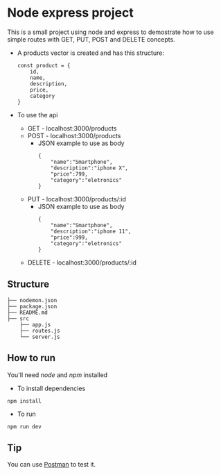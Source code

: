 # Node express project

This is a small project using node and express to demostrate how to use simple routes with GET, PUT, POST and DELETE concepts.

- A products vector is created and has this structure:

    ```
    const product = {
        id,
        name,
        description,
        price,
        category
    }
    ```

- To use the api
    - GET - localhost:3000/products
    - POST - localhost:3000/products
        -   JSON example to use as body
            ```
            {
                "name":"Smartphone",
                "description":"iphone X",
                "price":799,
                "category":"eletronics"
            }
            ```
    - PUT - localhost:3000/products/:id
        - JSON example to use as body
            ```
            {
                "name":"Smartphone",
                "description":"iphone 11",
                "price":999,
                "category":"eletronics"
            }
            ```
    - DELETE - localhost:3000/products/:id

## Structure
```
├── nodemon.json
├── package.json
├── README.md
├── src
    ├── app.js
    ├── routes.js
    └── server.js
```

## How to run

You'll need *node* and *npm* installed

- To install dependencies
```
npm install
```

- To run
```
npm run dev
```
## Tip

You can use [Postman](https://www.postman.com/) to test it.


